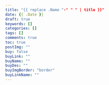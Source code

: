 ```yaml
---
title: "{{ replace .Name "-" " " | title }}"
date: {{ .Date }}
draft: true
keywords: []
categories: []
tags: []
comments: true
toc: true
postImg: ""
buy: false
buyLink: ""
buyName: ""
buyDes: ""
buyImgBorder: "border"
buyLinkName: ""
---
```

